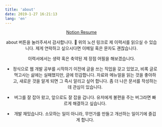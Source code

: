 ```yaml
---
title: 'about'
date: 2019-1-27 16:21:13
lang: 'en'
---
```


<div align="center">

<a href="https://www.notion.so/jaewankim/7bb29f5ad5654dd4aa36f00f88f07e34" about="_blank">Notion Resume</a>

about 버튼을 눌러주셔서 감사합니다. 🙏 위의 노션 링크로 제 이력서를 읽으실 수 있습니다. 제게 연락하고 싶으시다면 이메일 혹은 문자도 괜찮습니다.

이력서에서는 생략 혹은 축약된 제 장점 어필을 해보겠습니다.

- 정식으로 웹 개발 공부를 시작하기 이전에 글을 쓰는 직업을 갖고 있었고, 비록 글로 먹고사는 삶에는 실패했지만, 글에 민감합니다. 자료와 메뉴얼을 읽는 것을 좋아하고, 새로운 것을 알게 되면 그 즉시 알리고 싶어 합니다. 좀 더 나은 문서를 작성하는데 관심이 있습니다.

- 버그를 잘 잡아 왔고, 앞으로도 잘 잡을 겁니다. 유저에게 불편을 주는 버그라면 빠르게 해결하고 싶습니다.

- 개발 재밌습니다. 소모하는 일이 아니라, 무언가를 만들고 개선하는 일이기에 즐겁게 합니다.

</div>
